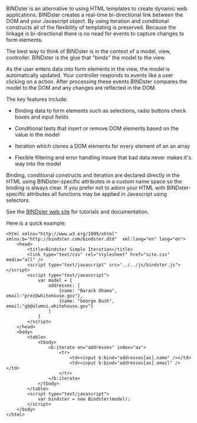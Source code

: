BINDster is an alternative to using HTML templates to create dynamic web applications. BINDster creates a real-time bi-directional link between the DOM and your Javascript object. By using iteration and conditional constructs all of the flexibility of templating is preserved. Because the linkage is bi-directional there is no nead for events to capture changes to form elements.

The best way to think of BINDster is in the context of a model, view, controller. BINDster is the glue that "binds" the model to the view.

As the user enters data into form elements in the view, the model is automatically updated. Your controller responds to events like a user clicking on a action. After processing these events BINDster compares the model to the DOM and any changes are reflected in the DOM.

The key features include:

-  Binding data to form elements such as selections, radio buttons check boxes and input fields

-  Conditional tests that insert or remove DOM elements based on the value in the model

-  Iteration which clones a DOM elements for every element of an an array

-   Flexible filtering and error handling insure that bad data never makes it's way into the model

Binding, conditional constructs and iteration are declared directly in the HTML using BINDster-specific attributes in a custom name space so the binding is always clear. If you prefer not to adorn your HTML with BINDster-specific attributes all functions may be applied in Javascript using selectors.

See the [BINDster web site](http://bindster.com "http://bindster.com") for tutorials and documentation.  

Here is a quick example:


    <html xmlns="http://www.w3.org/1999/xhtml" xmlns:b="http://bindster.com/bindster.dtd"  xml:lang="en" lang="en">
    	<head>
    		<title>Bindster Simple Iteration</title>
    		<link type="text/css" rel="stylesheet" href="site.css" media="all" />
    		<script type="text/javascript" src="../../js/bindster.js"></script>
    		<script type="text/javascript">
    			var model = {
    				addresses: [
    					{name: "Barack Obama", email:"prez@whitehouse.gov"},
    					{name: "George Bush", email:"gb@alumni.whitehouse.gov"}
    				]
    			}
    		</script>
    	</head>
    	<body>
    		<table>
    			<tbody>
    				<b:iterate on="addresses" index="ax">
    					<tr>
    						<td><input b:bind="addresses[ax].name" /></td>
    						<td><input b:bind="addresses[ax].email" /></td>
    					</tr>
    				</b:iterate>
    			</tbody>
    		</table>
    		<script type="text/javascript">
    			var bindster = new Bindster(model);
    		</script>
    	</body>
    </html>

